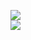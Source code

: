 [![](https://img.shields.io/badge/Made%20With-Github%20Spray-lightgrey.svg?style=for-the-badge&logo=github)](https://github.com/Annihil/github-spray#14937)  
[![](https://i.imgur.com/2DrTn0Z.gif)](https://github.com/Annihil/github-spray)